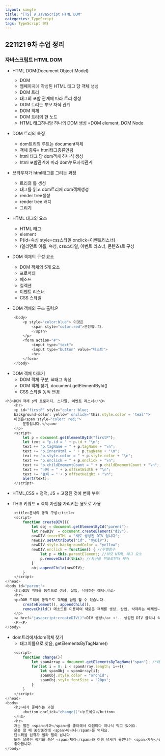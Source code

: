 ```yaml
---
layout: single
title: "[TS] 9.JavaScript HTML DOM"
categories: TypeScript
tags: TypeScript 9차 
---
```


## 221121 9차 수업 정리
### 자바스크립트 HTML DOM
 
- HTML DOM(Document Object Model)
    - DOM
    - 웹페이지에 작성된 HTML 태그 당 객체 생성
    - DOM 트리
    - 태그의 포함 관계에 따라 트리 생성
    - DOM 트리는 부모 자식 관계
    - DOM 객체
    - DOM 트리의 한 노드
    - HTML 태그하나당 하나의 DOM 생성 =DOM element, DOM Node

- DOM 트리의 특징
    - dom트리의 루트는 document객체
    - 객체 종류= html태그종류만큼
    - html 태그 당 dom객체 하나식 생성
    - html  포함관계에 따라 dom부모자식관계

- 브라우저가 html태그를 그리는 과정
    - 트리의 틀 생성
    - 태그를 읽고 dom트리에 dom객체생성
    - render tree생성
    - render tree 배치
    - 그리기

- HTML 태그의 요소
    - HTML 태그
    - element
    - P{id=속성 style=css스타일 onclick=이벤트리스너}
    - (엘리먼트 이름, 속성, css스타일, 이벤트 리스너, 콘텐츠)로 구성
 
- DOM 객체의 구성 요소
    - DOM 객체의 5개 요소
    - 프로퍼티
    - 메소드
    - 컬렉션
    - 이벤트 리스너
    - CSS 스타일

- DOM 객체의 구조 출력:P
```javascript
    <body>
        <p style="color:blue"> 이것은 
            <span style="color:red">문장입니다.
            </span>
        </p>
        <form action="#">
            <input type="text">
            <input type="button" value="테스트">
            <hr>
        </form>
    </body>
```
- DOM 객체 다루기
    - DOM 객체 구분, id태그 속성
    - DOM 객체 찾기, document.getElementById()
    - CSS 스타일 동적 변경
```javascript
<h3>DOM 객체 p의 프로퍼티, 스타일, 이벤트 리스너</h3>
    <hr>
    <p id="firstP" style="color: blue; 
    background-color: yellow" onclick="this.style.color = 'teal'">
    이것은<span style="color: red;"> 
        문장입니다.</span>
    </p>
    <script>
        let p = document.getElementById("firstP");
        let text = "p.id = " + p.id + "\n";
        text += "p.tagName = " + p.tagName + "\n";
        text += "p.innerHtml = " + p.tagName + "\n";
        text += "p.style.color = " + p.style.color + "\n";
        text += "p.onclick = " + p.onclick + "\n";
        text += "p.childEmememtCount = " + p.childEmememtCount + "\n";
        text += "너비 = " + p.offsetWidth + "\n";
        text += "높이 = " + p.offsetHeight + "\n";
        alert(text);
    </script>
```

- HTML,CSS = 정적, JS = 고정된 것에 변화 부여

- THIS 키워드 = 객체 자신을 가리키는 용도로 사용
```javascript
    <title>문서의 동적 구성</title>
    <script>
        function createDIV(){
            let obj = document.getElementById("parent");
            let newDIV  = document.createElement("div");
            newDIV.innerHTML = "새로 생성된 DIV 입니다";
            newDIV.setAttribute("id", "myDiv");
            newDIV.style.backgroundColor = "yellow";
            newDIV.onclick = function() { //무명함수
                let p = this.parentElement; //부모 HTML 태그 요소
                p.removeChild(this); //자신을 부모로부터 제거
            }
            obj.appendChild(newDIV);
        }
    </script>
</head>
<body id="parent">
    <h3>DIV 객체를 동적으로 생성, 삽입, 삭제하는 예제</h3>
    <hr>
    <p>DOM 트리에 동적으로 객체를 삽입 할 수 있습니다.
        createElement(), appendChild(),
        removeChild() 메소드를 이용하여 새로운 객체를 생성, 삽입, 삭제하는 예제입니다. 
    </p>
    <a href="javascript:createDIV()">DIV 생성</a> <!-- 생성된 DIV 클릭시 삭제-->
    <P><P>
</body>
```

- dom트리에서dom객체 찾기
    - 태그이름으로 찾음, getElementsByTagName()

```javascript
    <script>
        function change(){
            let spanArray = document.getElementsByTagName("span"); /*태그이름은 여러개가 오니까 spanArray로 지정*/
            for(let i = 0; i < spanArray.length; i++){
                let spanObj = spanArray[i];
                spanObj.style.color = "orchid";
                spanObj.style.fontSize = "20px";
            }
        }
    </script>
</head>
<body>
    <h3>내가 좋아하는 과일
        <button onclick="change()">누르세요</button>
    </h3>
    <hr>
    저는 빨간 <span>사과</span>를 좋아해서 아침마다 하나식 먹고 있어요.
    운동 할 때 중간중간에 <span>바나나</span>를 먹지요.
    탄수화물 섭취가 빨라 힘이 납니다.
    또한 달콤한 향기를 품은 <span>체리</span>와 여름 냄새가 물씬나는 <span>자두</span>를 
    좋아합니다.
</body>
```